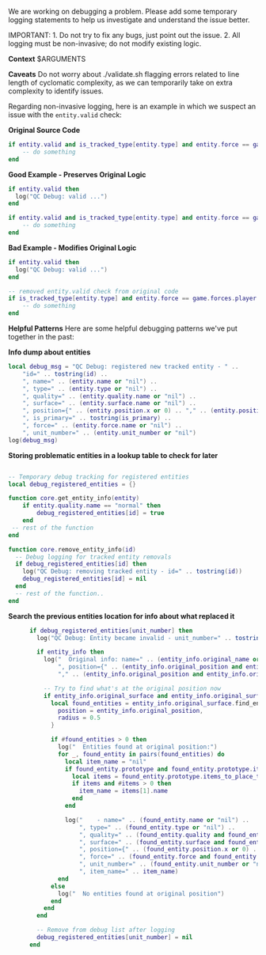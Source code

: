 We are working on debugging a problem. Please add some temporary logging statements to help us investigate and understand the issue better.

IMPORTANT: 1. Do not try to fix any bugs, just point out the issue.
           2. All logging must be non-invasive; do not modify existing logic.

**Context**
$ARGUMENTS

**Caveats**
Do not worry about ./validate.sh flagging errors related to line length of cyclomatic complexity, as we can temporarily take on extra complexity to identify issues.

Regarding non-invasive logging, here is an example in which we suspect an issue with the `entity.valid` check:

**Original Source Code**
```lua
if entity.valid and is_tracked_type[entity.type] and entity.force == game.forces.player then
    -- do something
end
```

**Good Example - Preserves Original Logic**
```lua
if entity.valid then
  log("QC Debug: valid ...")
end

if entity.valid and is_tracked_type[entity.type] and entity.force == game.forces.player then
    -- do something
end
```

**Bad Example - Modifies Original Logic**
```lua
if entity.valid then
  log("QC Debug: valid ...")
end

-- removed entity.valid check from original code
if is_tracked_type[entity.type] and entity.force == game.forces.player then
    -- do something
end
```

**Helpful Patterns**
Here are some helpful debugging patterns we've put together in the past:

**Info dump about entities**

```lua
local debug_msg = "QC Debug: registered new tracked entity - " ..
    "id=" .. tostring(id) ..
    ", name=" .. (entity.name or "nil") ..
    ", type=" .. (entity.type or "nil") ..
    ", quality=" .. (entity.quality.name or "nil") ..
    ", surface=" .. (entity.surface.name or "nil") ..
    ", position={" .. (entity.position.x or 0) .. "," .. (entity.position.y or 0) .. "}" ..
    ", is_primary=" .. tostring(is_primary) ..
    ", force=" .. (entity.force.name or "nil") ..
    ", unit_number=" .. (entity.unit_number or "nil")
log(debug_msg)
```

**Storing problematic entities in a lookup table to check for later**
```lua

-- Temporary debug tracking for registered entities
local debug_registered_entities = {}

function core.get_entity_info(entity)
    if entity.quality.name == "normal" then
        debug_registered_entities[id] = true
    end
 -- rest of the function
end

function core.remove_entity_info(id)
  -- Debug logging for tracked entity removals
  if debug_registered_entities[id] then
    log("QC Debug: removing tracked entity - id=" .. tostring(id))
    debug_registered_entities[id] = nil
  end
  -- rest of the function..
end
```

**Search the previous entities location for info about what replaced it**
```lua
      if debug_registered_entities[unit_number] then
        log("QC Debug: Entity became invalid - unit_number=" .. tostring(unit_number))

        if entity_info then
          log("  Original info: name=" .. (entity_info.original_name or "nil") ..
              ", position={" .. (entity_info.original_position and entity_info.original_position.x or "nil") ..
              "," .. (entity_info.original_position and entity_info.original_position.y or "nil") .. "}")

          -- Try to find what's at the original position now
          if entity_info.original_surface and entity_info.original_surface.valid and entity_info.original_position then
            local found_entities = entity_info.original_surface.find_entities_filtered{
              position = entity_info.original_position,
              radius = 0.5
            }

            if #found_entities > 0 then
              log("  Entities found at original position:")
              for _, found_entity in pairs(found_entities) do
                local item_name = "nil"
                if found_entity.prototype and found_entity.prototype.items_to_place_this then
                  local items = found_entity.prototype.items_to_place_this
                  if items and #items > 0 then
                    item_name = items[1].name
                  end
                end

                log("    - name=" .. (found_entity.name or "nil") ..
                    ", type=" .. (found_entity.type or "nil") ..
                    ", quality=" .. (found_entity.quality and found_entity.quality.name or "nil") ..
                    ", surface=" .. (found_entity.surface and found_entity.surface.name or "nil") ..
                    ", position={" .. (found_entity.position.x or 0) .. "," .. (found_entity.position.y or 0) .. "}" ..
                    ", force=" .. (found_entity.force and found_entity.force.name or "nil") ..
                    ", unit_number=" .. (found_entity.unit_number or "nil") ..
                    ", item_name=" .. item_name)
              end
            else
              log("  No entities found at original position")
            end
          end
        end

        -- Remove from debug list after logging
        debug_registered_entities[unit_number] = nil
      end
```


